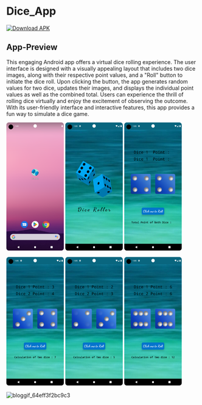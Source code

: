 # Dice_App
[![Download APK](https://img.shields.io/badge/Download-APK-blue)](https://drive.google.com/file/d/1_QyDAPZFHEfJVl2hV-GvF3A5x7taAD_s/view?usp=sharing)
## App-Preview
This engaging Android app offers a virtual dice rolling experience. The user interface is designed with a visually appealing layout that includes two dice images, along with their respective point values, and a "Roll" button to initiate the dice roll. Upon clicking the button, the app generates random values for two dice, updates their images, and displays the individual point values as well as the combined total. Users can experience the thrill of rolling dice virtually and enjoy the excitement of observing the outcome. With its user-friendly interface and interactive features, this app provides a fun way to simulate a dice game.

 <img 
  width="30%"
  src="1.png"/>
<img 
  width="30%"
  src="2.png"/>
<img 
  width="30%"
  src="3.png"/>

<img 
  width="30%"
  src="4.png"/>
  <img 
  width="30%"
  src="5.png"/>
  <img 
  width="30%"
  src="6.png"/>

  ![bloggif_64eff3f2bc9c3](https://github.com/deepbajud/Dice_App/assets/118447327/5e29b3ae-c8ae-4ada-bc67-1836685cfe05)
